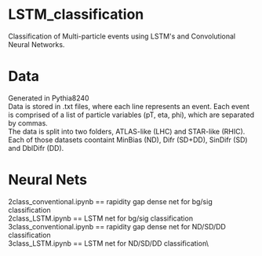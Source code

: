 # LSTM_classification

Classification of Multi-particle events using LSTM's and Convolutional Neural Networks.

# Data
Generated in Pythia8240\
Data is stored in .txt files, where each line represents an event. Each event is comprised of a list of particle variables (pT, eta, phi), which are separated by commas.\
The data is split into two folders, ATLAS-like (LHC) and STAR-like (RHIC). Each of those datasets coontaint MinBias (ND), Difr (SD+DD), SinDifr (SD) and DblDifr (DD).

# Neural Nets
2class_conventional.ipynb == rapidity gap dense net for bg/sig classification\
2class_LSTM.ipynb == LSTM net for bg/sig classification\
3class_conventional.ipynb == rapidity gap dense net for ND/SD/DD classification\
3class_LSTM.ipynb == LSTM net for ND/SD/DD classification\
